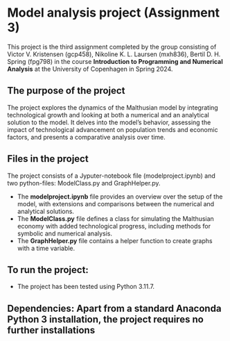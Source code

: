 
# Model analysis project (Assignment 3)
This project is the third assignment completed by the group consisting of Victor V. Kristensen (gcp458), Nikoline K. L. Laursen (mxh836), Bertil D. H. Spring (fpg798) in the course **Introduction to Programming and Numerical Analysis** at the University of Copenhagen in Spring 2024.

## The purpose of the project
The project explores the dynamics of the Malthusian model by integrating technological growth and looking at both a numerical and an analytical solution to the model. It delves into the model’s behavior, assessing the impact of technological advancement on population trends and economic factors, and presents a comparative analysis over time.

## Files in the project
The project consists of a Jyputer-notebook file (modelproject.ipynb) and two python-files: ModelClass.py and GraphHelper.py.
* The **modelproject.ipynb** file provides an overview over the setup of the model, with extensions and comparisons between the numerical and analytical solutions.
* The **ModelClass.py** file defines a class for simulating the Malthusian economy with added technological progress, including methods for symbolic and numerical analysis.
* The **GraphHelper.py** file contains a helper function to create graphs with a time variable.

## To run the project:
* The project has been tested using Python 3.11.7.


## **Dependencies:** Apart from a standard Anaconda Python 3 installation, the project requires no further installations

